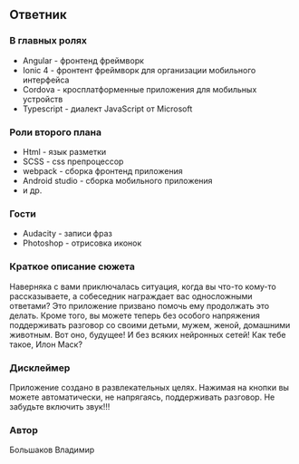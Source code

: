 ## Ответник ##

### В главных ролях ###

* Angular - фронтенд фреймворк
* Ionic 4 - фронтент фреймворк для организации мобильного интерфейса
* Cordova - кросплатформенные приложения для мобильных устройств
* Typescript - диалект JavaScript от Microsoft

### Роли второго плана ## 

* Html - язык разметки
* SCSS - css препроцессор
* webpack - сборка фронтенд приложения
* Android studio - сборка мобильного приложения
* и др.

### Гости ## 
* Audacity - записи фраз
* Photoshop - отрисовка иконок

### Краткое описание сюжета ###

Наверняка с вами приключалась ситуация, когда вы что-то кому-то рассказываете, а собеседник награждает вас
односложными ответами?
Это приложение призвано помочь ему продолжать это делать.
Кроме того, вы можете теперь без особого напряжения поддерживать разговор со своими детьми, мужем, женой,
домашними животным. Вот оно, будущее! И без всяких нейронных сетей! Как тебе такое, Илон Маск?

### Дисклеймер ### 

Приложение создано в развлекательных целях. Нажимая на кнопки вы можете автоматически, не напрягаясь, 
поддерживать разговор. Не забудьте включить звук!!!

### Автор ###
Большаков Владимир
